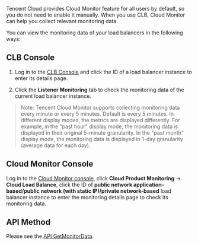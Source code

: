 Tencent Cloud provides Cloud Monitor feature for all users by default, so you do not need to enable it manually. When you use CLB, Cloud Monitor can help you collect relevant monitoring data.

You can view the monitoring data of your load balancers in the following ways:

## CLB Console

1) Log in to the [CLB Console](https://console.cloud.tencent.com/loadbalance) and click the ID of a load balancer instance to enter its details page.

2) Click the **Listener Monitoring** tab to check the monitoring data of the current load balancer instance.

> Note: Tencent Cloud Monitor supports collecting monitoring data every minute or every 5 minutes. Default is every 5 minutes. In different display modes, the metrics are displayed differently. For example, in the "past hour" display mode, the monitoring data is displayed in their original 5-minute granularity. In the "past month" display mode, the monitoring data is displayed in 1-day granularity (average data for each day).

## Cloud Monitor Console

Log in to the [Cloud Monitor console](https://console.cloud.tencent.com/monitor/overview), click **Cloud Product Monitoring** -> **Cloud Load Balance**, click the ID of **public network application-based/public network (with static IP)/private network-based** load balancer instance to enter the monitoring details page to check its monitoring data.

## API Method

Please see the [API GetMonitorData](https://intl.cloud.tencent.com/doc/api/405/4667#5.3-.E8.B4.9F.E8.BD.BD.E5.9D.87.E8.A1.A1).

